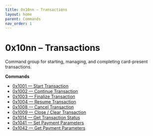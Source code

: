 ```yaml
---
title: 0x10nn – Transactions
layout: home
parent: Commands
nav_order: 1
---
```


# 0x10nn – Transactions

Command group for starting, managing, and completing card-present transactions.

**Commands**
- [0x1001 — Start Transaction](10_1001_Start_Transaction.md)
- [0x1002 — Continue Transaction](10_1002_Continue_Transaction.md)
- [0x1003 — Finalize Transaction](10_1003_Finalize_Transaction.md)
- [0x1004 — Resume Transaction](10_1004_Resume_Transaction.md)
- [0x1008 — Cancel Transaction](10_1008_Cancel_Transaction.md)
- [0x1009 — Close / Clear Transaction](10_1009_Close_Clear_Transaction.md)
- [0x1014 — Get Transaction Status](10_1014_Get_Transaction_Status.md)
- [0x1041 — Set Payment Parameters](10_1041_Set_Payment_Parameters.md)
- [0x1042 — Get Payment Parameters](10_1042_Get_Payment_Parameters.md)
